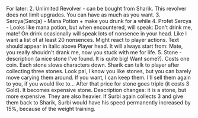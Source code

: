 For later:
2. Unlimited Revolver - can be bought from Sharik. This revolver does not limit upgrades. You can have as much as you want.
3. Sercya(Sercja) - Mana Potion + make you drunk for a while
4. Profet Sercya - Looks like mana potion, but when encountered, will speak: Don't drink me, mate! On drink ocasionally will speak lots of nonsence in your head. Like I want a list of at least 20 nonsences. Might react to player actions. Text should appear in italic above Player head.  It will always start from: Mate, you really shouldn't drank me, now you stuck with me for life.
5. Stone - description (a nice stone I've found. It is quite big! Want some?). Costs one coin. Each stone slows characters down. Sharik can talk to player after collecting three stones. Look pal, I know you like stones, but you can barely move carying them around. If you want, I can keep them. I'll sell them again to you, if you would like to... After that price for stone goes triple (it costs 3 Gold). It becomes expensive stone. Description changes: it is a stone, but more expensive. They are also heavier. If Surbi again collects 3 and give them back to Sharik, Surbi would have his speed permanently increased by 15%, because of the weight training.
